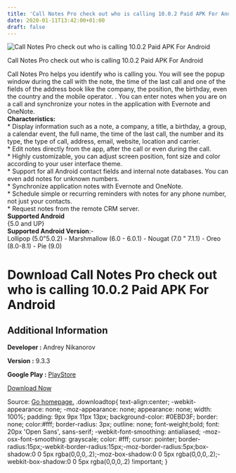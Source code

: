 ```yaml
---
title: 'Call Notes Pro check out who is calling 10.0.2 Paid APK For Android'
date: 2020-01-11T13:42:00+01:00
draft: false
---
```


![Call Notes Pro check out who is calling 10.0.2 Paid APK For Android](https://i0.wp.com/apkhome.net/wp-content/uploads/2020/01/Call-Notes-Pro-check-out-who-is-calling-10.0.2-Paid.png "Call Notes Pro check out who is calling 10.0.2 Paid APK For Android")

  

Call Notes Pro check out who is calling 10.0.2 Paid APK For Android

Call Notes Pro helps you identify who is calling you. You will see the popup window during the call with the note, the time of the last call and one of the fields of the address book like the company, the position, the birthday, even the country and the mobile operator. . You can enter notes when you are on a call and synchronize your notes in the application with Evernote and OneNote.  
**Characteristics:**  
\* Display information such as a note, a company, a title, a birthday, a group, a calendar event, the full name, the time of the last call, the number and its type, the type of call, address, email, website, location and carrier.  
\* Edit notes directly from the app, after the call or even during the call.  
\* Highly customizable, you can adjust screen position, font size and color according to your user interface theme.  
\* Support for all Android contact fields and internal note databases. You can even add notes for unknown numbers.  
\* Synchronize application notes with Evernote and OneNote.  
\* Schedule simple or recurring reminders with notes for any phone number, not just your contacts.  
\* Request notes from the remote CRM server.  
**Supported Android**  
{5.0 and UP}  
**Supported Android Version**:-  
Lollipop (5.0"5.0.2) - Marshmallow (6.0 - 6.0.1) - Nougat (7.0 " 7.1.1) - Oreo (8.0-8.1) - Pie (9.0)

Download Call Notes Pro check out who is calling 10.0.2 Paid APK For Android
============================================================================

Additional Information
----------------------

**Developer :** Andrey Nikanorov

**Version :** 9.3.3

**Google Play :** [PlayStore](https://play.google.com/store/apps/details?id=com.nikanorov.callnotespro)

  

[Download Now](https://store4app.co/post/call-notes-pro-check-out-who-is-calling-10-0-2-paid-apk-for-android_1578728684)

  
Source: [Go homepage.](https://store4app.co/post/call-notes-pro-check-out-who-is-calling-10-0-2-paid-apk-for-android_1578728684) .downloadtop{ text-align:center; -webkit-appearance: none; -moz-appearance: none; appearance: none; width: 100%; padding: 9px 9px 11px 13px; background-color: #0EBD3F; border: none; color:#fff; border-radius: 3px; outline: none; font-weight;bold; font: 20px 'Open Sans', sans-serif; -webkit-font-smoothing: antialiased; -moz-osx-font-smoothing: grayscale; color: #fff; cursor: pointer; border-radius:15px;-webkit-border-radius:15px;-moz-border-radius:5px;box-shadow:0 0 5px rgba(0,0,0,.2);-moz-box-shadow:0 0 5px rgba(0,0,0,.2);-webkit-box-shadow:0 0 5px rgba(0,0,0,.2) !important; }
